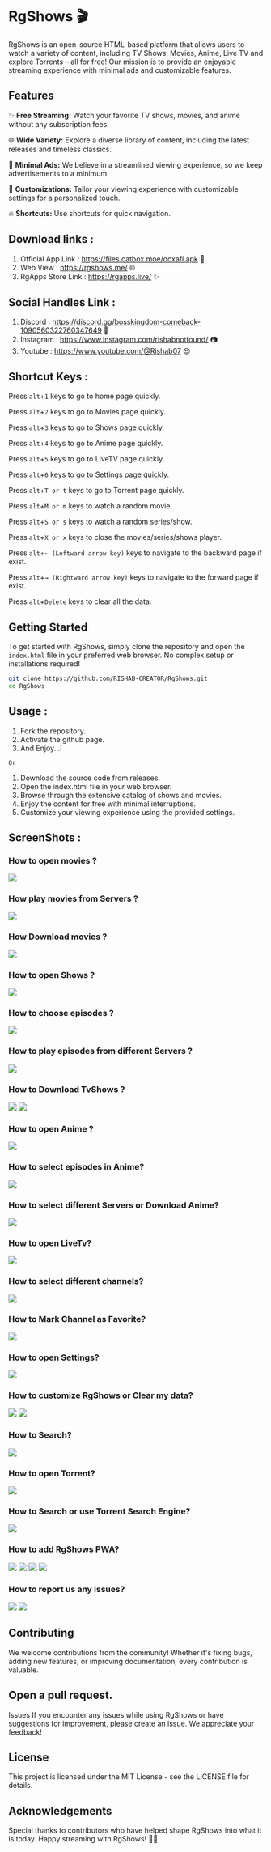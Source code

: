 # RgShows 🎬

RgShows is an open-source HTML-based platform that allows users to watch a variety of content, including TV Shows, Movies, Anime, Live TV and explore Torrents – all for free! Our mission is to provide an enjoyable streaming experience with minimal ads and customizable features.

## Features

✨ **Free Streaming:** Watch your favorite TV shows, movies, and anime without any subscription fees.

🌐 **Wide Variety:** Explore a diverse library of content, including the latest releases and timeless classics.

🚀 **Minimal Ads:** We believe in a streamlined viewing experience, so we keep advertisements to a minimum.

🎨 **Customizations:** Tailor your viewing experience with customizable settings for a personalized touch.

🔥 **Shortcuts:** Use shortcuts for quick navigation. 

## Download links :

1) Official App Link : https://files.catbox.moe/ooxafl.apk 🚀
2) Web View : https://rgshows.me/ 🌐
3) RgApps Store Link : https://rgapps.live/ ✨

## Social Handles Link : 

1) Discord : https://discord.gg/bosskingdom-comeback-1090560322760347649 🤝
2) Instagram : https://www.instagram.com/rishabnotfound/ 📷
3) Youtube : https://www.youtube.com/@Rishab07 😎

## Shortcut Keys :

Press `alt`+`1` keys to go to home page quickly.

Press `alt`+`2` keys to go to Movies page quickly.

Press `alt`+`3` keys to go to Shows page quickly.

Press `alt`+`4` keys to go to Anime page quickly.

Press `alt`+`5` keys to go to LiveTV page quickly.

Press `alt`+`6` keys to go to Settings page quickly.

Press `alt`+`T or t` keys to go to Torrent page quickly.

Press `alt`+`M or m` keys to watch a random movie.

Press `alt`+`S or s` keys to watch a random series/show.

Press `alt`+`X or x` keys to close the movies/series/shows player.

Press `alt`+`← (Leftward arrow key)` keys to navigate to the backward page if exist.

Press `alt`+`→ (Rightward arrow key)` keys to navigate to the forward page if exist.

Press `alt`+`Delete` keys to clear all the data.

## Getting Started

To get started with RgShows, simply clone the repository and open the `index.html` file in your preferred web browser. No complex setup or installations required!

```bash
git clone https://github.com/RISHAB-CREATOR/RgShows.git
cd RgShows
```

## Usage : 

1) Fork the repository.
2) Activate the github page.
3) And Enjoy...!

``
Or
``

1) Download the source code from releases.
2) Open the index.html file in your web browser.
3) Browse through the extensive catalog of shows and movies.
4) Enjoy the content for free with minimal interruptions.
5) Customize your viewing experience using the provided settings.

## ScreenShots : 
### How to open movies ?
<img src="guidescreenshots/Movies_1.png">

### How play movies from Servers ?
<img src="guidescreenshots/Movies_2.png">

### How Download movies ?
<img src="guidescreenshots/Movies_3.png">

### How to open Shows ?
<img src="guidescreenshots/Shows_1.png">

### How to choose episodes ?
<img src="guidescreenshots/Shows_2.png">

### How to play episodes from different Servers ?
<img src="guidescreenshots/Shows_3.png">

### How to Download TvShows ?
<img src="guidescreenshots/Shows_4.png">
<img src="guidescreenshots/Shows_5.png">

### How to open Anime ?
<img src="guidescreenshots/Anime_1.png">

### How to select episodes in Anime?
<img src="guidescreenshots/Anime_2.png">

### How to select different Servers or Download Anime?
<img src="guidescreenshots/Anime_3.png">

### How to open LiveTv?
<img src="guidescreenshots/LiveTV_1.png">

### How to select different channels?
<img src="guidescreenshots/LiveTV_2.png">

### How to Mark Channel as Favorite?
<img src="guidescreenshots/LiveTV_3.png">

### How to open Settings?
<img src="guidescreenshots/Settings_1.png">

### How to customize RgShows or Clear my data?
<img src="guidescreenshots/Settings_2.png">
<img src="guidescreenshots/Settings_3.png">

### How to Search?
<img src="guidescreenshots/Search_1.png">

### How to open Torrent?
<img src="guidescreenshots/Torrents_1.png">

### How to Search or use Torrent Search Engine?
<img src="guidescreenshots/Torrents_2.png">

### How to add RgShows PWA?
<img src="guidescreenshots/PWA_pc.png">
<img src="guidescreenshots/PWA_mobile_1.png">
<img src="guidescreenshots/PWA_mobile_2.png">
<img src="guidescreenshots/PWA_mobile_3.png">

### How to report us any issues?
<img src="guidescreenshots/Issues_1.png">
<img src="guidescreenshots/Issues_2.png">

## Contributing
We welcome contributions from the community! Whether it's fixing bugs, adding new features, or improving documentation, every contribution is valuable.

## Open a pull request.
Issues
If you encounter any issues while using RgShows or have suggestions for improvement, please create an issue. We appreciate your feedback!

## License
This project is licensed under the MIT License - see the LICENSE file for details.

## Acknowledgements
Special thanks to contributors who have helped shape RgShows into what it is today.
Happy streaming with RgShows! 🍿🎉
  

